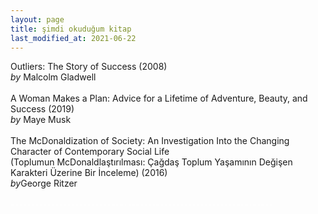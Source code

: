 ```yaml
---
layout: page
title: şimdi okuduğum kitap
last_modified_at: 2021-06-22
---
```


Outliers: The Story of Success (2008)  
<i>by</i> Malcolm Gladwell  
<br />
A Woman Makes a Plan: Advice for a Lifetime of Adventure, Beauty, and Success (2019)  
<i>by</i> Maye Musk  
<br />
The McDonaldization of Society: An Investigation Into the Changing Character of Contemporary Social Life  
(Toplumun McDonaldlaştırılması: Çağdaş Toplum Yaşamının Değişen Karakteri Üzerine Bir İnceleme) (2016)  
<i>by</i>George Ritzer  
<br />
<span style="color: white"> -_-_-_-_-_-_-_-_-_-_-_-_-_-_-_-_-_-_-_-_-_-_-_-_-_-_-_-_-_-_-_-_-_-_-_-_-_-_-_-_-_-_-_-_-_-_-_-_-_-_-_-_-_-_-_-_-_-_-_-_-_-_-_-_- </span>

<!-- <span style="color: white">Lorem ipsum dolor sit amet, consectetur adipiscing elit. Sed sagittis cursus erat quis tempus. Fusce semper eu eros in tristique.</span> -->

